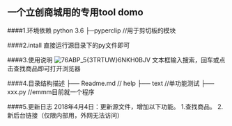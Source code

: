 ## 一个立创商城用的专用tool domo

####1.环境依赖
python 3.6
	├─pyperclip			//用于剪切板的模块
	
####2.intall
直接运行源目录下的py文件即可

####3.使用说明
![76ABP_5{3TRTUW}6NKH0BJV](C:\Users\Administrator\Desktop\LC_python_tool\image\rd01.jpg)
文本框输入搜索，回车或点击查找商品即可打开浏览器

####4.目录结构描述
├── Readme.md   		  // help
├── text				  //单功能测试
├── xxx.py                //emmm目前就一个程序


####5.更新日志
2018年4月4日：更新源文件，增加以下功能。
	1.查找商品。
	2.新后台链接（仅限内部用，外网无法访问）